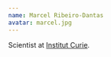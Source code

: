 ```yaml
---
name: Marcel Ribeiro-Dantas
avatar: marcel.jpg
---
```


Scientist at [Institut Curie](https://intstitut-curie.org).
